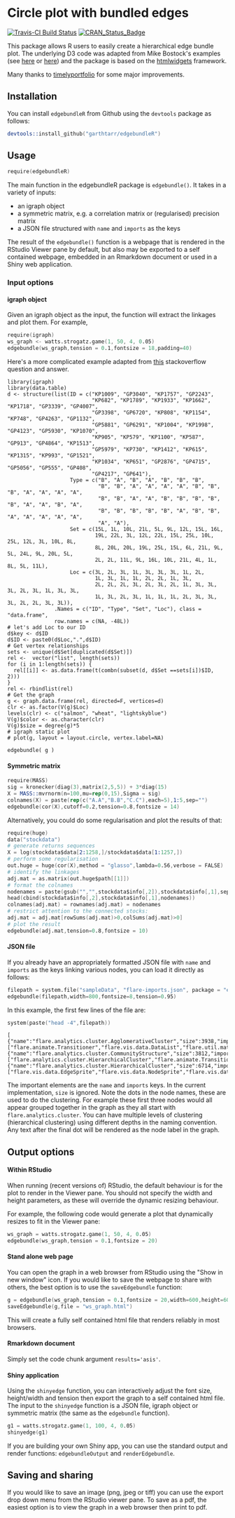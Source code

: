 # Circle plot with bundled edges

[![Travis-CI Build Status](https://travis-ci.org/garthtarr/edgebundleR.svg?branch=master)](https://travis-ci.org/garthtarr/edgebundleR) [![CRAN\_Status\_Badge](http://www.r-pkg.org/badges/version/edgebundleR)](http://cran.r-project.org/package=edgebundleR/)

This package allows R users to easily create a hierarchical edge bundle plot.  The underlying D3 code was adapted from  Mike Bostock's examples (see [here](http://bl.ocks.org/mbostock/7607999) or [here](https://mbostock.github.io/d3/talk/20111116/bundle.html)) and the package is based on the [htmlwidgets](https://github.com/ramnathv/htmlwidgets) framework.

Many thanks to [timelyportfolio](https://github.com/timelyportfolio) for some major improvements.

## Installation

You can install `edgebundleR` from Github using the `devtools` package as follows:

```s
devtools::install_github("garthtarr/edgebundleR")
```


## Usage

```s
require(edgebundleR)
```

The main function in the edgebundleR package is `edgebundle()`.  It takes in a variety of inputs:
 - an igraph object
 - a symmetric matrix, e.g. a correlation matrix or (regularised) precision matrix
 - a JSON file structured with `name` and `imports` as the keys


The result of the `edgebundle()` function is a webpage that is rendered in the RStudio Viewer pane by default, but also may be exported to a self contained webpage, embedded in an Rmarkdown document or used in a Shiny web application.

### Input options

#### igraph object

Given an igraph object as the input, the function will extract the linkages and plot them.  For example,

```s
require(igraph)
ws_graph <- watts.strogatz.game(1, 50, 4, 0.05)
edgebundle(ws_graph,tension = 0.1,fontsize = 18,padding=40)
```

Here's a more complicated example adapted from [this](http://stackoverflow.com/questions/30708674/network-chord-diagram-woes-in-r/32260962#32260962) stackoverflow question and answer.
```
library(igraph)
library(data.table)
d <- structure(list(ID = c("KP1009", "GP3040", "KP1757", "GP2243",
                           "KP682", "KP1789", "KP1933", "KP1662", "KP1718", "GP3339", "GP4007",
                           "GP3398", "GP6720", "KP808", "KP1154", "KP748", "GP4263", "GP1132",
                           "GP5881", "GP6291", "KP1004", "KP1998", "GP4123", "GP5930", "KP1070",
                           "KP905", "KP579", "KP1100", "KP587", "GP913", "GP4864", "KP1513",
                           "GP5979", "KP730", "KP1412", "KP615", "KP1315", "KP993", "GP1521",
                           "KP1034", "KP651", "GP2876", "GP4715", "GP5056", "GP555", "GP408",
                           "GP4217", "GP641"),
                    Type = c("B", "A", "B", "A", "B", "B", "B",
                             "B", "B", "A", "A", "A", "A", "B", "B", "B", "A", "A", "A", "A",
                             "B", "B", "A", "A", "B", "B", "B", "B", "B", "A", "A", "B", "A",
                             "B", "B", "B", "B", "B", "A", "B", "B", "A", "A", "A", "A", "A",
                             "A", "A"),
                    Set = c(15L, 1L, 10L, 21L, 5L, 9L, 12L, 15L, 16L,
                            19L, 22L, 3L, 12L, 22L, 15L, 25L, 10L, 25L, 12L, 3L, 10L, 8L,
                            8L, 20L, 20L, 19L, 25L, 15L, 6L, 21L, 9L, 5L, 24L, 9L, 20L, 5L,
                            2L, 2L, 11L, 9L, 16L, 10L, 21L, 4L, 1L, 8L, 5L, 11L),
                    Loc = c(3L, 2L, 3L, 1L, 3L, 3L, 3L, 1L, 2L,
                            1L, 3L, 1L, 1L, 2L, 2L, 1L, 3L,
                            2L, 2L, 2L, 3L, 2L, 3L, 2L, 1L, 3L, 3L, 3L, 2L, 3L, 1L, 3L, 3L,
                            1L, 3L, 2L, 3L, 1L, 1L, 1L, 2L, 3L, 3L, 3L, 2L, 2L, 3L, 3L)),
               .Names = c("ID", "Type", "Set", "Loc"), class = "data.frame",
               row.names = c(NA, -48L))
# let's add Loc to our ID
d$key <- d$ID
d$ID <- paste0(d$Loc,".",d$ID)
# Get vertex relationships
sets <- unique(d$Set[duplicated(d$Set)])
rel <-  vector("list", length(sets))
for (i in 1:length(sets)) {
  rel[[i]] <- as.data.frame(t(combn(subset(d, d$Set ==sets[i])$ID, 2)))
}
rel <- rbindlist(rel)
# Get the graph
g <- graph.data.frame(rel, directed=F, vertices=d)
clr <- as.factor(V(g)$Loc)
levels(clr) <- c("salmon", "wheat", "lightskyblue")
V(g)$color <- as.character(clr)
V(g)$size = degree(g)*5
# igraph static plot
# plot(g, layout = layout.circle, vertex.label=NA)

edgebundle( g )
```

#### Symmetric matrix

```s
require(MASS)
sig = kronecker(diag(3),matrix(2,5,5)) + 3*diag(15)
X = MASS::mvrnorm(n=100,mu=rep(0,15),Sigma = sig)
colnames(X) = paste(rep(c("A.A","B.B","C.C"),each=5),1:5,sep="")
edgebundle(cor(X),cutoff=0.2,tension=0.8,fontsize = 14)
```

Alternatively, you could do some regularisation and plot the results of that:
```s
require(huge)
data("stockdata")
# generate returns sequences
X = log(stockdata$data[2:1258,]/stockdata$data[1:1257,])
# perform some regularisation
out.huge = huge(cor(X),method = "glasso",lambda=0.56,verbose = FALSE)
# identify the linkages
adj.mat = as.matrix(out.huge$path[[1]])
# format the colnames
nodenames = paste(gsub("","",stockdata$info[,2]),stockdata$info[,1],sep=".")
head(cbind(stockdata$info[,2],stockdata$info[,1],nodenames))
colnames(adj.mat) = rownames(adj.mat) = nodenames
# restrict attention to the connected stocks:
adj.mat = adj.mat[rowSums(adj.mat)>0,colSums(adj.mat)>0]
# plot the result
edgebundle(adj.mat,tension=0.8,fontsize = 10)
```


#### JSON file

If you already have an appropriately formatted JSON file with `name` and `imports` as the keys linking various nodes, you can load it directly as follows:

```s
filepath = system.file("sampleData", "flare-imports.json", package = "edgebundleR")
edgebundle(filepath,width=800,fontsize=8,tension=0.95)
```

In this example, the first few lines of the file are:

```s
system(paste("head -4",filepath))
```
```
[
{"name":"flare.analytics.cluster.AgglomerativeCluster","size":3938,"imports":["flare.animate.Transitioner","flare.vis.data.DataList","flare.util.math.IMatrix","flare.analytics.cluster.MergeEdge","flare.analytics.cluster.HierarchicalCluster","flare.vis.data.Data"]},
{"name":"flare.analytics.cluster.CommunityStructure","size":3812,"imports":["flare.analytics.cluster.HierarchicalCluster","flare.animate.Transitioner","flare.vis.data.DataList","flare.analytics.cluster.MergeEdge","flare.util.math.IMatrix"]},
{"name":"flare.analytics.cluster.HierarchicalCluster","size":6714,"imports":["flare.vis.data.EdgeSprite","flare.vis.data.NodeSprite","flare.vis.data.DataList","flare.vis.data.Tree","flare.util.Arrays","flare.analytics.cluster.MergeEdge","flare.util.Sort","flare.vis.operator.Operator","flare.util.Property","flare.vis.data.Data"]},
```

The important elements are the `name` and `imports` keys.  In the current implementation, `size` is ignored.  Note the dots in the node names, these are used to do the clustering.  For example these first three nodes would all appear grouped together in the graph as they all start with `flare.analytics.cluster`. You can have multiple levels of clustering (hierarchical clustering) using different depths in the naming convention.  Any text after the final dot will be rendered as the node label in the graph.

## Output options

#### Within RStudio

When running (recent versions of) RStudio, the default behaviour is for the plot to render in the Viewer pane.  You should not specify the width and height parameters, as these will override the dynamic resizing behaviour.

For example, the following code would generate a plot that dynamically resizes to fit in the Viewer pane:

```s
ws_graph = watts.strogatz.game(1, 50, 4, 0.05)
edgebundle(ws_graph,tension = 0.1,fontsize = 20)
```

#### Stand alone web page

You can open the graph in a web browser from RStudio using the "Show in new window" icon.  If you would like to save the webpage to share with others, the best option is to use the `saveEdgebundle` function:

```s
g = edgebundle(ws_graph,tension = 0.1,fontsize = 20,width=600,height=600)
saveEdgebundle(g,file = "ws_graph.html")
```

This will create a fully self contained html file that renders reliably in most browsers.

#### Rmarkdown document

Simply set the code chunk argument `results='asis'`.

#### Shiny application

Using the `shinyedge` function, you can interactively adjust the font size, height/width and tension then export the graph to a self contained html file.  The input to the `shinyedge` function is a JSON file, igraph object or symmetric matrix (the same as the `edgebundle` function).

```s
g1 = watts.strogatz.game(1, 100, 4, 0.05)
shinyedge(g1)
```

If you are building your own Shiny app, you can use the standard output and render functions: `edgebundleOutput` and `renderEdgebundle`.

## Saving and sharing

If you would like to save an image (png, jpeg or tiff) you can use the export drop down menu from the RStudio viewer pane.  To save as a pdf, the easiest option is to view the graph in a web browser then print to pdf.
